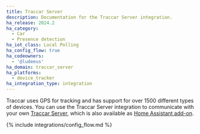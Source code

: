 ```yaml
---
title: Traccar Server
description: Documentation for the Traccar Server integration.
ha_release: 2024.2
ha_category:
  - Car
  - Presence detection
ha_iot_class: Local Polling
ha_config_flow: true
ha_codeowners:
  - '@ludeeus'
ha_domain: traccar_server
ha_platforms:
  - device_tracker
ha_integration_type: integration
---
```


Traccar uses GPS for tracking and has support for over 1500 different types of devices. You can use the Traccar Server integration to communicate with your own [Traccar Server](https://www.traccar.org/server/), which is also available as [Home Assistant add-on](https://my.home-assistant.io/redirect/supervisor_addon/?addon=a0d7b954_traccar).

{% include integrations/config_flow.md %}

